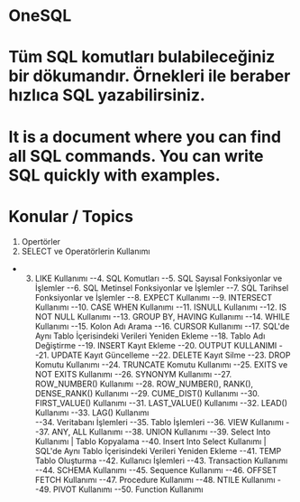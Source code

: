 # OneSQL

# Tüm SQL komutları bulabileceğiniz bir dökumandır. Örnekleri ile beraber hızlıca SQL yazabilirsiniz.

# It is a document where you can find all SQL commands. You can write SQL quickly with examples.

# Konular / Topics
1. Opertörler
2. SELECT ve Operatörlerin Kullanımı
- 3. LIKE Kullanımı
  --4. SQL Komutları
  --5. SQL Sayısal Fonksiyonlar ve İşlemler
  --6. SQL Metinsel Fonksiyonlar ve İşlemler
  --7. SQL Tarihsel Fonksiyonlar ve İşlemler
  --8. EXPECT Kullanımı
  --9. INTERSECT Kullanımı
  --10. CASE WHEN Kullanımı
  --11. ISNULL Kullanımı
  --12. IS NOT NULL Kullanımı
  --13. GROUP BY, HAVING Kullanımı
  --14. WHILE Kullanımı
  --15. Kolon Adı Arama
  --16. CURSOR Kullanımı
  --17. SQL'de Aynı Tablo İçerisindeki Verileri Yeniden Ekleme
  --18. Tablo Adı Değiştirme
  --19. INSERT Kayıt Ekleme
  --20. OUTPUT KULLANIMI
  --21. UPDATE Kayıt Güncelleme
  --22. DELETE Kayıt Silme
  --23. DROP Komutu Kullanımı
  --24. TRUNCATE Komutu Kullanımı
  --25. EXITS ve NOT EXITS Kullanımı
  --26. SYNONYM Kullanımı
  --27. ROW_NUMBER() Kullanımı
  --28. ROW_NUMBER(), RANK(), DENSE_RANK() Kullanımı
  --29. CUME_DIST() Kullanımı
  --30. FIRST_VALUE() Kullanımı
  --31. LAST_VALUE() Kullanımı
  --32. LEAD() Kullanımı
  --33. LAG() Kullanımı    
  --34. Veritabanı İşlemleri
  --35. Tablo İşlemleri
  --36. VIEW Kullanımı
  --37. ANY, ALL Kullanımı
  --38. UNION Kullanımı
  --39. Select Into Kullanımı | Tablo Kopyalama
  --40. Insert Into Select Kullanımı | SQL'de Aynı Tablo İçerisindeki Verileri Yeniden Ekleme
  --41. TEMP Tablo Oluşturma
  --42. Kullanıcı İşlemleri
  --43. Transaction Kullanımı
  --44. SCHEMA Kullanımı
  --45. Sequence Kullanımı
  --46. OFFSET FETCH Kullanımı
  --47. Procedure Kullanımı
  --48. NTILE Kullanımı
  --49. PIVOT Kullanımı
  --50. Function Kullanımı
